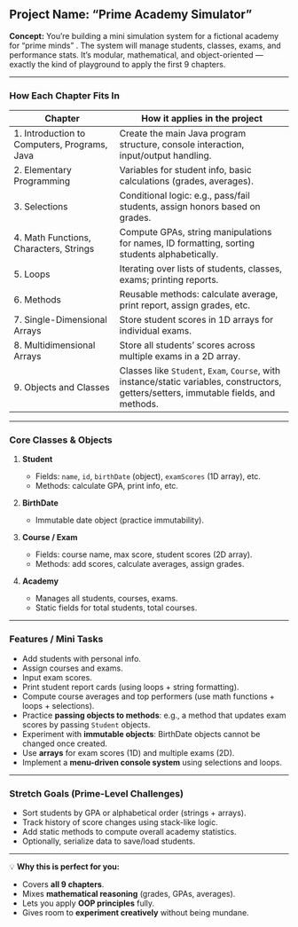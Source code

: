 ## **Project Name:** “Prime Academy Simulator”

**Concept:**
You’re building a mini simulation system for a fictional academy for “prime minds” . The system will manage students, classes, exams, and performance stats. It’s modular, mathematical, and object-oriented — exactly the kind of playground to apply the first 9 chapters.

---

### **How Each Chapter Fits In**

| Chapter                                      | How it applies in the project                                                                                                           |
| -------------------------------------------- | --------------------------------------------------------------------------------------------------------------------------------------- |
| 1. Introduction to Computers, Programs, Java | Create the main Java program structure, console interaction, input/output handling.                                                     |
| 2. Elementary Programming                    | Variables for student info, basic calculations (grades, averages).                                                                      |
| 3. Selections                                | Conditional logic: e.g., pass/fail students, assign honors based on grades.                                                             |
| 4. Math Functions, Characters, Strings       | Compute GPAs, string manipulations for names, ID formatting, sorting students alphabetically.                                           |
| 5. Loops                                     | Iterating over lists of students, classes, exams; printing reports.                                                                     |
| 6. Methods                                   | Reusable methods: calculate average, print report, assign grades, etc.                                                                  |
| 7. Single-Dimensional Arrays                 | Store student scores in 1D arrays for individual exams.                                                                                 |
| 8. Multidimensional Arrays                   | Store all students’ scores across multiple exams in a 2D array.                                                                         |
| 9. Objects and Classes                       | Classes like `Student`, `Exam`, `Course`, with instance/static variables, constructors, getters/setters, immutable fields, and methods. |

---

### **Core Classes & Objects**

1. **Student**

   - Fields: `name`, `id`, `birthDate` (object), `examScores` (1D array), etc.
   - Methods: calculate GPA, print info, etc.

2. **BirthDate**

   - Immutable date object (practice immutability).

3. **Course / Exam**

   - Fields: course name, max score, student scores (2D array).
   - Methods: add scores, calculate averages, assign grades.

4. **Academy**

   - Manages all students, courses, exams.
   - Static fields for total students, total courses.

---

### **Features / Mini Tasks**

- Add students with personal info.
- Assign courses and exams.
- Input exam scores.
- Print student report cards (using loops + string formatting).
- Compute course averages and top performers (use math functions + loops + selections).
- Practice **passing objects to methods**: e.g., a method that updates exam scores by passing `Student` objects.
- Experiment with **immutable objects**: BirthDate objects cannot be changed once created.
- Use **arrays** for exam scores (1D) and multiple exams (2D).
- Implement a **menu-driven console system** using selections and loops.

---

### **Stretch Goals (Prime-Level Challenges)**

- Sort students by GPA or alphabetical order (strings + arrays).
- Track history of score changes using stack-like logic.
- Add static methods to compute overall academy statistics.
- Optionally, serialize data to save/load students.

---

💡 **Why this is perfect for you:**

- Covers **all 9 chapters**.
- Mixes **mathematical reasoning** (grades, GPAs, averages).
- Lets you apply **OOP principles** fully.
- Gives room to **experiment creatively** without being mundane.
